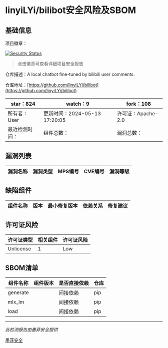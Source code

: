 # linyiLYi/bilibot安全风险及SBOM

## 基础信息

项目徽章：

[![Security Status](https://www.murphysec.com/platform3/v31/badge/1790088998496350208.svg)](https://www.murphysec.com/console/report/1790088988140613632/1790088998496350208)

> 点击徽章可查看详细项目安全报告

仓库描述：A local chatbot fine-tuned by bilibili user comments.

仓库地址：[https://github.com/linyiLYi/bilibot](https://github.com/linyiLYi/bilibot)

| star：824 | watch：9 | fork：108 |
| ----------- | -------------- | ------------ |
| 所有者：User | 更新时间：2024-05-13 17:20:05 | 许可证：Apache-2.0 |
| 最近检测时间： | 组件总数： | 漏洞总数： |




## 漏洞列表

| 漏洞名称 | 漏洞类型 | MPS编号 | CVE编号 | 漏洞等级 |
| ------- | ------ | ------- | ------ | ----- |





## 缺陷组件

| 组件名称 | 版本 | 最小修复版本 | 依赖关系 | 修复建议 |
| -------- | ---- | ------------ | -------- | -------- |





## 许可证风险

| 许可证类型 | 相关组件 | 许可证风险 |
| ---------- | -------- | ---------- |
|Unlicense|1|Low|




## SBOM清单

| 组件名称 | 组件版本 | 是否直接依赖 | 仓库 |
| -------- | -------- | ------------ | ---- |
|generate||间接依赖|pip|
|mlx_lm||间接依赖|pip|
|load||间接依赖|pip|


------

*此检测报告由墨菲安全提供*

[墨菲安全](www.murphysec.com)